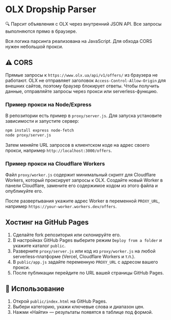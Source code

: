 # OLX Dropship Parser

🔍 Парсит объявления с OLX через внутренний JSON API. Все запросы выполняются прямо в браузере.

Вся логика парсинга реализована на JavaScript. Для обхода CORS нужен небольшой прокси.

## ⚠️ CORS

Прямые запросы к `https://www.olx.ua/api/v1/offers/` из браузера не работают.
OLX не отправляет заголовок `Access-Control-Allow-Origin` для внешних сайтов,
поэтому браузер блокирует ответы. Чтобы получить данные, отправляйте запросы
через прокси или serverless-функцию.

### Пример прокси на Node/Express

В репозитории есть пример в `proxy/server.js`. Для запуска установите
зависимости и запустите сервер:

```bash
npm install express node-fetch
node proxy/server.js
```

Затем меняйте URL запросов в клиентском коде на адрес своего прокси, например
`http://localhost:3000/offers`.

### Пример прокси на Cloudflare Workers

Файл `proxy/worker.js` содержит минимальный скрипт для Cloudflare Workers, который проксирует запросы к OLX. Создайте новый Worker в панели Cloudflare, замените его содержимое кодом из этого файла и опубликуйте его.

После развертывания укажите адрес Worker в переменной `PROXY_URL`, например `https://your-worker.workers.dev/offers`.

## Хостинг на GitHub Pages

1. Сделайте fork репозитория или склонируйте его.
2. В настройках GitHub Pages выберите режим `Deploy from a folder` и укажите каталог `public`.
3. Разверните `proxy/server.js` или код из `proxy/worker.js` на любой serverless‑платформе (Vercel, Cloudflare Workers и т.п.).
4. В `public/app.js` задайте переменную `PROXY_URL` с адресом вашего прокси.
5. После публикации перейдите по URL вашей страницы GitHub Pages.

## 🚀 Использование

1. Открой `public/index.html` на GitHub Pages.
2. Выбери категорию, укажи ключевые слова и диапазон цен.
3. Нажми «Найти» — результаты появятся в таблице под формой.

